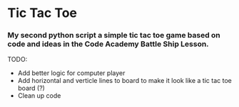 # Tic Tac Toe
### My second python script a simple tic tac toe game based on code and ideas in the Code Academy Battle Ship Lesson.

TODO:
* Add better logic for computer player
* Add horizontal and verticle lines to board to make it look like a tic tac toe board (?)
* Clean up code